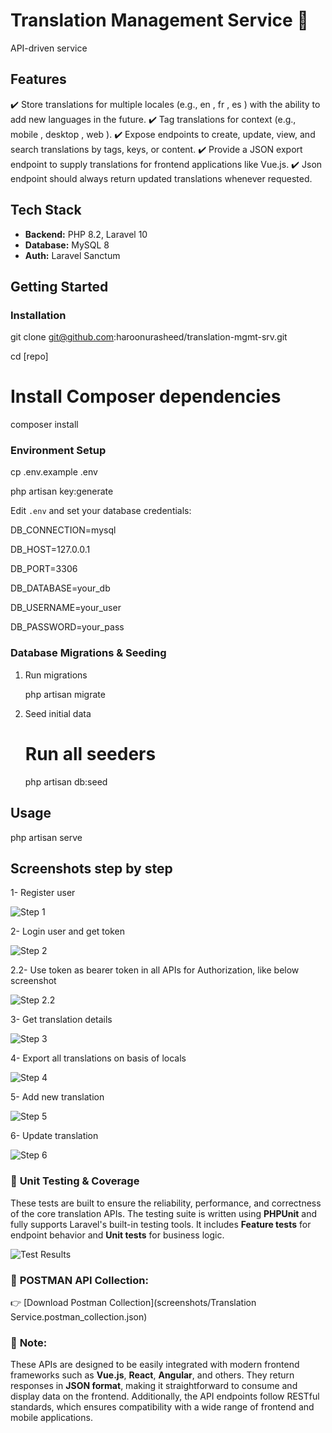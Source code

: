 # Translation Management Service	 🚀

API-driven service


## Features

✔️ Store translations for multiple locales (e.g., en , fr , es ) with the ability to add new
languages in the future.
✔️ Tag translations for context (e.g., mobile , desktop , web ).
✔️ Expose endpoints to create, update, view, and search translations by tags, keys, or
content.
✔️ Provide a JSON export endpoint to supply translations for frontend applications like
Vue.js.
✔️ Json endpoint should always return updated translations whenever requested.


## Tech Stack

- **Backend:** PHP 8.2, Laravel 10  
- **Database:** MySQL 8  
- **Auth:** Laravel Sanctum  




## Getting Started

### Installation


git clone git@github.com:haroonurasheed/translation-mgmt-srv.git

cd [repo]

# Install Composer dependencies
composer install

### Environment Setup


cp .env.example .env

php artisan key:generate

Edit `.env` and set your database credentials:

DB_CONNECTION=mysql

DB_HOST=127.0.0.1

DB_PORT=3306

DB_DATABASE=your_db

DB_USERNAME=your_user

DB_PASSWORD=your_pass



### Database Migrations & Seeding

1. Run migrations

   php artisan migrate


2. Seed initial data

   # Run all seeders
   php artisan db:seed



## Usage

php artisan serve  

## Screenshots step by step

1- Register user

![Step 1](screenshots/step_1.png)

2- Login user and get token

![Step 2](screenshots/step_2.png)

2.2- Use token as bearer token in all APIs for Authorization, like below screenshot

![Step 2.2](screenshots/step_2.2.png)

3- Get translation details

![Step 3](screenshots/step_3.png)

4- Export all translations on basis of locals

![Step 4](screenshots/step_4.png)

5- Add new translation

![Step 5](screenshots/step_5.png)

6- Update translation

![Step 6](screenshots/step_6.png)





### 🧪 **Unit Testing & Coverage**

These tests are built to ensure the reliability, performance, and correctness of the core translation APIs. The testing suite is written using **PHPUnit** and fully supports Laravel's built-in testing tools. It includes **Feature tests** for endpoint behavior and **Unit tests** for business logic.

![Test Results](screenshots/test_case.png)



### 📌 **POSTMAN API Collection:**

👉 [Download Postman Collection](screenshots/Translation Service.postman_collection.json)



### 📌 **Note:**

These APIs are designed to be easily integrated with modern frontend frameworks such as **Vue.js**, **React**, **Angular**, and others. They return responses in **JSON format**, making it straightforward to consume and display data on the frontend. Additionally, the API endpoints follow RESTful standards, which ensures compatibility with a wide range of frontend and mobile applications.

